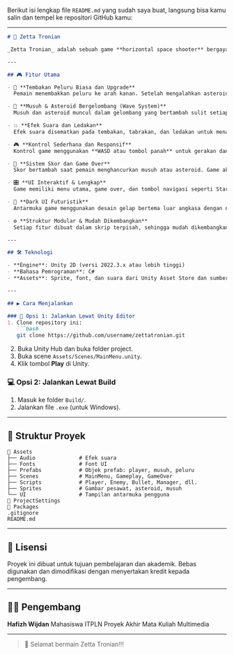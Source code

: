 Berikut isi lengkap file `README.md` yang sudah saya buat, langsung bisa kamu salin dan tempel ke repositori GitHub kamu:

---

````markdown
# 🚀 Zetta Tronian

_Zetta Tronian_ adalah sebuah game **horizontal space shooter** bergaya klasik seperti game **Platypus**, dikembangkan sebagai **projek akhir mata kuliah Multimedia di ITPLN**. Pemain mengendalikan pesawat luar angkasa untuk menghancurkan asteroid dan musuh yang datang dari sisi kanan layar. Game ini memiliki sistem wave, skor, peluru upgrade otomatis, dan UI futuristik.

---

## 🎮 Fitur Utama

- 🔫 **Tembakan Peluru Biasa dan Upgrade**  
  Pemain menembakkan peluru ke arah kanan. Setelah mengalahkan asteroid tertentu, peluru otomatis berubah menjadi **peluru 3 arah** (spread shot) tanpa perlu mengambil power-up.

- 🌌 **Musuh & Asteroid Bergelombang (Wave System)**  
  Musuh dan asteroid muncul dalam gelombang yang bertambah sulit setiap 60 detik. Kecepatan dan frekuensi spawn akan meningkat.

- 💥 **Efek Suara dan Ledakan**  
  Efek suara disematkan pada tembakan, tabrakan, dan ledakan untuk menambah imersi arcade.

- 🎮 **Kontrol Sederhana dan Responsif**  
  Kontrol game menggunakan **WASD atau tombol panah** untuk gerakan dan **Spasi atau Klik Kiri** untuk menembak.

- 🧠 **Sistem Skor dan Game Over**  
  Skor bertambah saat pemain menghancurkan musuh atau asteroid. Game akan berakhir saat pemain terkena musuh atau asteroid.

- 🎛️ **UI Interaktif & Lengkap**  
  Game memiliki menu utama, game over, dan tombol navigasi seperti Start, Exit, dan Restart.

- 🎨 **Dark UI Futuristik**  
  Antarmuka game menggunakan desain gelap bertema luar angkasa dengan nuansa modern.

- ⚙️ **Struktur Modular & Mudah Dikembangkan**  
  Setiap fitur dibuat dalam skrip terpisah, sehingga mudah dikembangkan lebih lanjut.

---

## 🛠️ Teknologi

- **Engine**: Unity 2D (versi 2022.3.x atau lebih tinggi)
- **Bahasa Pemrograman**: C#
- **Assets**: Sprite, font, dan suara dari Unity Asset Store dan sumber bebas

---

## ▶️ Cara Menjalankan

### 🔧 Opsi 1: Jalankan Lewat Unity Editor
1. Clone repository ini:
   ```bash
   git clone https://github.com/username/zettatronian.git
````

2. Buka Unity Hub dan buka folder project.
3. Buka scene `Assets/Scenes/MainMenu.unity`.
4. Klik tombol **Play** di Unity.

### 💻 Opsi 2: Jalankan Lewat Build

1. Masuk ke folder `Build/`.
2. Jalankan file `.exe` (untuk Windows).

---

## 📁 Struktur Proyek

```
📁 Assets
├── Audio              # Efek suara
├── Fonts              # Font UI
├── Prefabs            # Objek prefab: player, musuh, peluru
├── Scenes             # MainMenu, Gameplay, GameOver
├── Scripts            # Player, Enemy, Bullet, Manager, dll.
├── Sprites            # Gambar pesawat, asteroid, musuh
└── UI                 # Tampilan antarmuka pengguna
📁 ProjectSettings
📁 Packages
.gitignore
README.md
```

---

## 📜 Lisensi

Proyek ini dibuat untuk tujuan pembelajaran dan akademik. Bebas digunakan dan dimodifikasi dengan menyertakan kredit kepada pengembang.

---

## 🙋‍♂️ Pengembang

**Hafizh Wijdan**
Mahasiswa ITPLN
Proyek Akhir Mata Kuliah Multimedia

---

> 🚀 Selamat bermain Zetta Tronian!!!
```